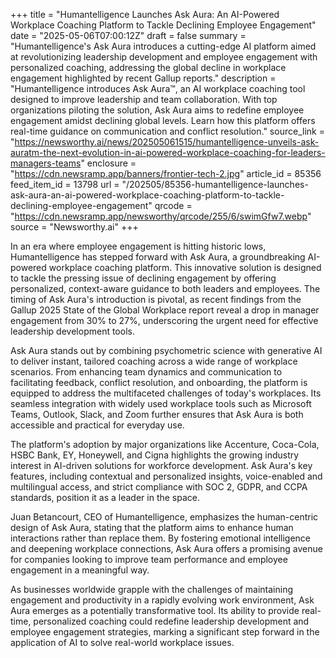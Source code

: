 +++
title = "Humantelligence Launches Ask Aura: An AI-Powered Workplace Coaching Platform to Tackle Declining Employee Engagement"
date = "2025-05-06T07:00:12Z"
draft = false
summary = "Humantelligence's Ask Aura introduces a cutting-edge AI platform aimed at revolutionizing leadership development and employee engagement with personalized coaching, addressing the global decline in workplace engagement highlighted by recent Gallup reports."
description = "Humantelligence introduces Ask Aura™, an AI workplace coaching tool designed to improve leadership and team collaboration. With top organizations piloting the solution, Ask Aura aims to redefine employee engagement amidst declining global levels. Learn how this platform offers real-time guidance on communication and conflict resolution."
source_link = "https://newsworthy.ai/news/202505061515/humantelligence-unveils-ask-auratm-the-next-evolution-in-ai-powered-workplace-coaching-for-leaders-managers-teams"
enclosure = "https://cdn.newsramp.app/banners/frontier-tech-2.jpg"
article_id = 85356
feed_item_id = 13798
url = "/202505/85356-humantelligence-launches-ask-aura-an-ai-powered-workplace-coaching-platform-to-tackle-declining-employee-engagement"
qrcode = "https://cdn.newsramp.app/newsworthy/qrcode/255/6/swimGfw7.webp"
source = "Newsworthy.ai"
+++

<p>In an era where employee engagement is hitting historic lows, Humantelligence has stepped forward with Ask Aura, a groundbreaking AI-powered workplace coaching platform. This innovative solution is designed to tackle the pressing issue of declining engagement by offering personalized, context-aware guidance to both leaders and employees. The timing of Ask Aura's introduction is pivotal, as recent findings from the Gallup 2025 State of the Global Workplace report reveal a drop in manager engagement from 30% to 27%, underscoring the urgent need for effective leadership development tools.</p><p>Ask Aura stands out by combining psychometric science with generative AI to deliver instant, tailored coaching across a wide range of workplace scenarios. From enhancing team dynamics and communication to facilitating feedback, conflict resolution, and onboarding, the platform is equipped to address the multifaceted challenges of today's workplaces. Its seamless integration with widely used workplace tools such as Microsoft Teams, Outlook, Slack, and Zoom further ensures that Ask Aura is both accessible and practical for everyday use.</p><p>The platform's adoption by major organizations like Accenture, Coca-Cola, HSBC Bank, EY, Honeywell, and Cigna highlights the growing industry interest in AI-driven solutions for workforce development. Ask Aura's key features, including contextual and personalized insights, voice-enabled and multilingual access, and strict compliance with SOC 2, GDPR, and CCPA standards, position it as a leader in the space.</p><p>Juan Betancourt, CEO of Humantelligence, emphasizes the human-centric design of Ask Aura, stating that the platform aims to enhance human interactions rather than replace them. By fostering emotional intelligence and deepening workplace connections, Ask Aura offers a promising avenue for companies looking to improve team performance and employee engagement in a meaningful way.</p><p>As businesses worldwide grapple with the challenges of maintaining engagement and productivity in a rapidly evolving work environment, Ask Aura emerges as a potentially transformative tool. Its ability to provide real-time, personalized coaching could redefine leadership development and employee engagement strategies, marking a significant step forward in the application of AI to solve real-world workplace issues.</p>